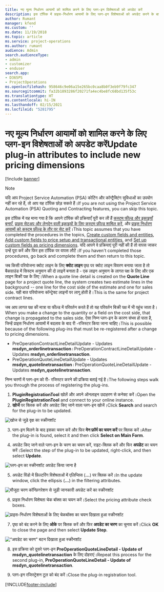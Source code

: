 ```yaml
---
title: नए मूल्य निर्धारण आयामों को शामिल करने के लिए प्लग-इन विशेषताओं को अपडेट करें
description: इस टॉपिक में प्राइस-निर्धारण आयामों के लिए प्लग-इन विशेषताओं को अपडेट करने के बारे में जानकारी प्रदान की गयी है।
author: Rumant
manager: kfend
ms.custom: ''
ms.date: 11/19/2018
ms.topic: article
ms.service: project-operations
ms.author: rumant
audience: Admin
search.audienceType:
- admin
- customizer
- enduser
search.app:
- D365PS
- ProjectOperations
ms.openlocfilehash: 958646c9e06a15e265bc0caa8b0f3eb9f79fc347
ms.sourcegitcommit: fa32b1893286f20271fa4ec4be8fc68bd135f53c
ms.translationtype: HT
ms.contentlocale: hi-IN
ms.lasthandoff: 02/15/2021
ms.locfileid: "5281795"
---
```

# <a name="update-plug-in-attributes-to-include-new-pricing-dimensions"></a><span data-ttu-id="9060c-103">नए मूल्य निर्धारण आयामों को शामिल करने के लिए प्लग-इन विशेषताओं को अपडेट करें</span><span class="sxs-lookup"><span data-stu-id="9060c-103">Update plug-in attributes to include new pricing dimensions</span></span>

[!include [banner](../includes/psa-now-project-operations.md)]

> [!NOTE]
> <span data-ttu-id="9060c-104">यदि आप Project Service Automation (PSA) कोटिंग और कॉन्ट्रैक्टिंग सुविधाओं का उपयोग नहीं कर रहे हैं, तो आप यह टॉपिक छोड़ सकते हैं।</span><span class="sxs-lookup"><span data-stu-id="9060c-104">If you are not using the Project Service Automation (PSA) Quoting and Contracting features, you can skip this topic.</span></span>

<span data-ttu-id="9060c-105">इस टॉपिक में यह माना गया है कि आपने टॉपिक की प्रक्रियाएँ पूरी कर ली हैं [कस्टम फील्ड और इकाइयाँ बनाएँ](create-custom-fields-entities.md), [प्राइस सेटअप और लेनदेन वाली इकाइयों के लिए कस्टम फ़ील्ड शामिल करें](field-references.md), और [प्राइस निर्धारण आयामों को कस्टम फ़ील्ड के तौर पर सेट करें](set-up-pricing-dimensions.md)।</span><span class="sxs-lookup"><span data-stu-id="9060c-105">This topic assumes that you have completed the procedures in the topics, [Create custom fields and entities](create-custom-fields-entities.md), [Add custom fields to price setup and transactional entities](field-references.md), and [Set up custom fields as pricing dimensions](set-up-pricing-dimensions.md).</span></span> <span data-ttu-id="9060c-106">यदि आपने वे प्रक्रियाएं पूरी नहीं की हैं तो वापस जाकर उन्हें पूरा करें और फिर इस टॉपिक पर वापस लौटें।</span><span class="sxs-lookup"><span data-stu-id="9060c-106">If you haven't completed those procedures, go back and complete them and then return to this topic.</span></span>

<span data-ttu-id="9060c-107">जब किसी परियोजना क्वोट लाइन के लिए **क्वोट लाइन** पृष्ठ पर क्वोट लाइन विवरण बनाया जाता है तो बैकग्राउंड में सिस्टम अनुमान की दो लाइनें बनाता है - एक लाइन अनुमान के लागत पक्ष के लिए और एक लाइन बिक्री पक्ष के लिए।</span><span class="sxs-lookup"><span data-stu-id="9060c-107">When a quote line detail is created on the **Quote Line** page for a project quote line, the system creates two estimate lines in the background -- one line for the cost side of the estimate and one for sales side.</span></span> <span data-ttu-id="9060c-108">यही बात परियोजना कॉन्ट्रेक्ट लाइनों पर लागू होती है।</span><span class="sxs-lookup"><span data-stu-id="9060c-108">This is the same  for project contract lines.</span></span>

<span data-ttu-id="9060c-109">जब आप लागत पक्ष की मात्रा या फील्ड में परिवर्तन करते हैं तो यह परिवर्तन बिक्री पक्ष में भी पहुंच जाता है।</span><span class="sxs-lookup"><span data-stu-id="9060c-109">When you make a change to the quantity or a field on the cost side, that change is propagated to the sales side.</span></span> <span data-ttu-id="9060c-110">ऐसा निम्न प्लग-इन के कारण संभव हो पाता है, जिन्हें प्राइस निर्धारण आयामों में बदलाव के बाद री -रजिस्टर किया जाना चाहिए।</span><span class="sxs-lookup"><span data-stu-id="9060c-110">This is possible because of the following plug-ins that must be re-registered after a change to pricing dimensions.</span></span>

- <span data-ttu-id="9060c-111">PreOperationContractLineDetailUpdate - Updates **msdyn_orderlinetransaction**।</span><span class="sxs-lookup"><span data-stu-id="9060c-111">PreOperationContractLineDetailUpdate - Updates **msdyn_orderlinetransaction**.</span></span>
- <span data-ttu-id="9060c-112">PreOperationQuoteLineDetailUpdate - Updates **msdyn_quotelinetransaction**।</span><span class="sxs-lookup"><span data-stu-id="9060c-112">PreOperationQuoteLineDetailUpdate - Updates **msdyn_quotelinetransaction**.</span></span>

<span data-ttu-id="9060c-113">निम्न चरणों में प्लग-इन को री- रजिस्टर करने की प्रक्रिया बताई गई है।</span><span class="sxs-lookup"><span data-stu-id="9060c-113">The following steps walk you through the process of registering the plug-ins.</span></span>

1. <span data-ttu-id="9060c-114">**PluginRegistrationTool** खोलें और अपने ऑनलाइन उदाहरण से कनेक्ट करें।</span><span class="sxs-lookup"><span data-stu-id="9060c-114">Open the **PluginRegistrationTool** and connect to your online instance.</span></span>
2. <span data-ttu-id="9060c-115">**खोजें** पर क्लिक करें और अपडेट किए जाने वाला प्लग-इन खोजें।</span><span class="sxs-lookup"><span data-stu-id="9060c-115">Click **Search** and search for the plug-in to be updated.</span></span>

 ![खोज से जुड़े वृक्ष का स्क्रीनशॉट](media/PRT-1.png)

3. <span data-ttu-id="9060c-117">प्लग-इन मिलने के बाद इसका चयन करें और फिर **मेन फ़ॉर्म का चयन करें** पर क्लिक करें।</span><span class="sxs-lookup"><span data-stu-id="9060c-117">After the plug-in is found, select it and then click **Select on Main Form**.</span></span>

4. <span data-ttu-id="9060c-118">अपडेट किए जाने वाले प्लग-इन के चरण का चयन करें, राइट-क्लिक करें और फिर **अपडेट** का चयन करें।</span><span class="sxs-lookup"><span data-stu-id="9060c-118">Select the step of the plug-in to be updated, right-click, and then select **Update**.</span></span>

 ![प्लग-इन का स्क्रीनशॉट अपडेट किया जाना है](media/PRT-2.png)
 
5. <span data-ttu-id="9060c-120">अपडेट विंडो में फ़िल्टरिंग विशेषताओं में एलिप्सिस (**...**) पर क्लिक करें।</span><span class="sxs-lookup"><span data-stu-id="9060c-120">In the update window, click the ellipsis (**...**) in the filtering attributes.</span></span>

 ![मौजूदा चरण कॉन्फ़िगरेशन से जुड़ी जानकारी अपडेट करें का स्क्रीनशॉट](media/PRT-3.png)
 
6. <span data-ttu-id="9060c-122">प्राइस निर्धारण विशेषता चेक बॉक्स का चयन करें।</span><span class="sxs-lookup"><span data-stu-id="9060c-122">Select the pricing attribute check boxes.</span></span>

 ![प्राइस-निर्धारण विशेषताओं के लिए चेकबॉक्स का चयन दिखाता हुआ स्क्रीनशॉट](media/PRT-4.png)

7. <span data-ttu-id="9060c-124">पृष्ठ को बंद करने के लिए **ओके** पर क्लिक करें और फिर **अपडेट का चरण** का चुनाव करें।</span><span class="sxs-lookup"><span data-stu-id="9060c-124">Click **OK** to close the page and then select **Update Step**.</span></span>

 ![“अपडेट का चरण" बटन दिखाता हुआ स्क्रीनशॉट](media/PRT-5.png)
 
8. <span data-ttu-id="9060c-126">इस प्रक्रिया को दूसरे प्लग-इन  **PreOperationQuoteLineDetail - Update of msdyn_quotelinetransaction** के लिए दोहराएं।</span><span class="sxs-lookup"><span data-stu-id="9060c-126">Repeat this process for the second plug-in, **PreOperationQuoteLineDetail - Update of msdyn_quotelinetransaction**.</span></span>

9. <span data-ttu-id="9060c-127">प्लग-इन रजिस्ट्रेशन टूल को बंद करें।</span><span class="sxs-lookup"><span data-stu-id="9060c-127">Close the plug-in registration tool.</span></span>



[!INCLUDE[footer-include](../includes/footer-banner.md)]